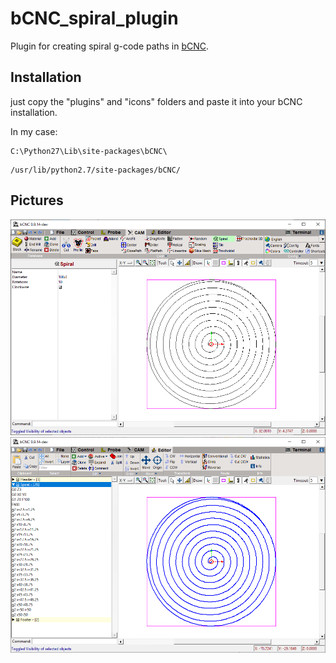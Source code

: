 # bCNC_spiral_plugin
Plugin for creating spiral g-code paths in [bCNC](https://github.com/vlachoudis/bCNC).

## Installation
just copy the "plugins" and "icons" folders and paste it into your bCNC installation.

In my case:

```
C:\Python27\Lib\site-packages\bCNC\
```
```
/usr/lib/python2.7/site-packages/bCNC/
```

## Pictures

<img src="https://raw.githubusercontent.com/janitz/bCNC_spiral_plugin/master/pics/0.png"><br>
<img src="https://raw.githubusercontent.com/janitz/bCNC_spiral_plugin/master/pics/1.png"><br>

